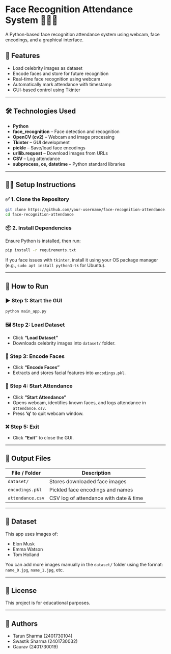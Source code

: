 # Face Recognition Attendance System 🎥🧑‍💼

A Python-based face recognition attendance system using webcam, face encodings, and a graphical interface.

## 📌 Features
- Load celebrity images as dataset
- Encode faces and store for future recognition
- Real-time face recognition using webcam
- Automatically mark attendance with timestamp
- GUI-based control using Tkinter

---

## 🛠️ Technologies Used

- **Python**
- **face_recognition** – Face detection and recognition
- **OpenCV (cv2)** – Webcam and image processing
- **Tkinter** – GUI development
- **pickle** – Save/load face encodings
- **urllib.request** – Download images from URLs
- **CSV** – Log attendance
- **subprocess, os, datetime** – Python standard libraries

---

## 🧑‍💻 Setup Instructions

### ✅ 1. Clone the Repository
```bash
git clone https://github.com/your-username/face-recognition-attendance.git
cd face-recognition-attendance
```

### 📦 2. Install Dependencies
Ensure Python is installed, then run:
```bash
pip install -r requirements.txt
```

If you face issues with `tkinter`, install it using your OS package manager (e.g., `sudo apt install python3-tk` for Ubuntu).

---

## 🚀 How to Run

### ▶️ Step 1: Start the GUI
```bash
python main_app.py
```

### 🖼️ Step 2: Load Dataset
- Click **“Load Dataset”**
- Downloads celebrity images into `dataset/` folder.

### 🧠 Step 3: Encode Faces
- Click **“Encode Faces”**
- Extracts and stores facial features into `encodings.pkl`.

### 🎥 Step 4: Start Attendance
- Click **“Start Attendance”**
- Opens webcam, identifies known faces, and logs attendance in `attendance.csv`.
- Press **‘q’** to quit webcam window.

### ❌ Step 5: Exit
- Click **“Exit”** to close the GUI.

---

## 📁 Output Files

| File / Folder        | Description                             |
|----------------------|-----------------------------------------|
| `dataset/`           | Stores downloaded face images           |
| `encodings.pkl`      | Pickled face encodings and names        |
| `attendance.csv`     | CSV log of attendance with date & time  |

---

## 📸 Dataset
This app uses images of:
- Elon Musk
- Emma Watson
- Tom Holland

You can add more images manually in the `dataset/` folder using the format: `name_0.jpg`, `name_1.jpg`, etc.

---

## 📝 License
This project is for educational purposes.

---

## 🙌 Authors
- Tarun Sharma (2401730104)  
- Swastik Sharma (2401730032)  
- Gaurav (2401730019)
